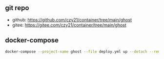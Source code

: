 ## git repo
  - github: https://github.com/czy21/container/tree/main/ghost
  - gitee: https://gitee.com/czy21/container/tree/main/ghost
## docker-compose
```bash
docker-compose --project-name ghost --file deploy.yml up --detach --remove-orphans
```